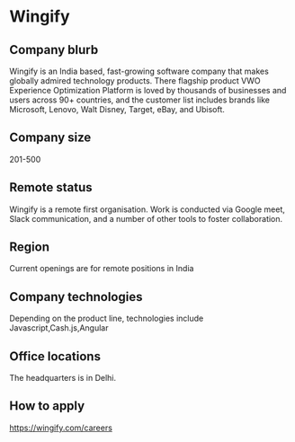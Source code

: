# Wingify

## Company blurb

Wingify is an India based, fast-growing software company that makes globally admired technology products. There flagship product VWO Experience Optimization Platform is loved by thousands of businesses and users across 90+ countries, and the customer list includes brands like Microsoft, Lenovo, Walt Disney, Target, eBay, and Ubisoft.

## Company size

201-500

## Remote status

Wingify is a remote first organisation.  Work is conducted via Google meet, Slack communication, and a number of other tools to foster collaboration. 

## Region

Current openings are for remote positions in India

## Company technologies

Depending on the product line, technologies include Javascript,Cash.js,Angular

## Office locations

The headquarters is in Delhi.

## How to apply

https://wingify.com/careers